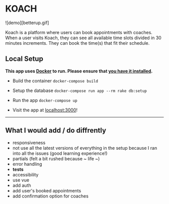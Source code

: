 # KOACH

![demo][betterup.gif]

Koach is a platform where users can book appointments with coaches.
When a user visits Koach, they can see all available time slots divided in 30 minutes increments.
They can book the time(s) that fit their schedule.

## Local Setup
**This app uses [Docker]() to run. Please ensure that [you have it installed]().**

- Build the container
`docker-compose build`

- Setup the database
`docker-compose run app --rm rake db:setup`

- Run the app
`docker-compose up`

- Visit the app at [localhost:3000](localhost:3000)!

-----------------

## What I would add / do diffrently
- responsiveness
- not use all the latest versions of everything in the setup because I ran into all the issues (good learning experience!)
- partials (felt a bit rushed because ~ life ~)
- error handling
- **tests**
- accessibility
- use vue
- add auth
- add user's booked appointments
- add confirmation option for coaches

